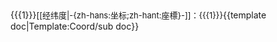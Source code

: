 {{{1}}}<span style="font-size: small;"><span id="coordinates">[[经纬度|-{zh-hans:坐标;zh-hant:座標}-]]：{{{1}}}</span></span><noinclude>{{template doc|Template:Coord/sub doc}}</noinclude>